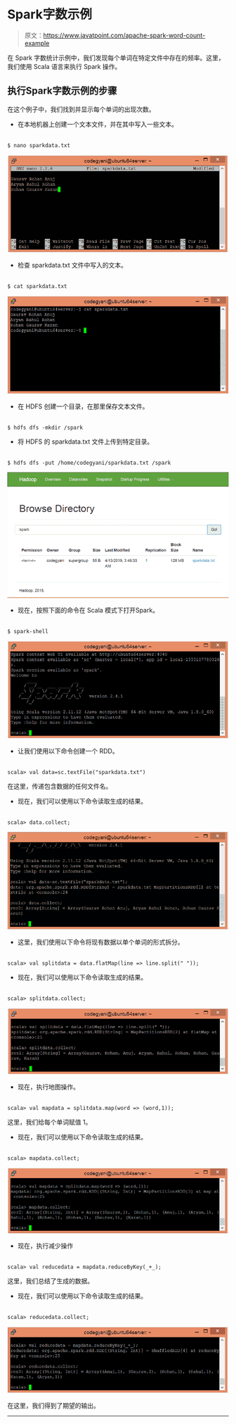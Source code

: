 # Spark字数示例

> 原文：<https://www.javatpoint.com/apache-spark-word-count-example>

在 Spark 字数统计示例中，我们发现每个单词在特定文件中存在的频率。这里，我们使用 Scala 语言来执行 Spark 操作。

## 执行Spark字数示例的步骤

在这个例子中，我们找到并显示每个单词的出现次数。

*   在本地机器上创建一个文本文件，并在其中写入一些文本。

```

$ nano sparkdata.txt 

```

![Spark Word Count Example](img/646a3f3eae02e8f1f8476478dc023ff1.png)

*   检查 sparkdata.txt 文件中写入的文本。

```

$ cat sparkdata.txt

```

![Spark Word Count Example](img/f5ddea51fbe3542d95e737a0493f6d35.png)

*   在 HDFS 创建一个目录，在那里保存文本文件。

```

$ hdfs dfs -mkdir /spark

```

*   将 HDFS 的 sparkdata.txt 文件上传到特定目录。

```

$ hdfs dfs -put /home/codegyani/sparkdata.txt /spark

```

![Spark Word Count Example](img/23a9708b263f8505e5534d7211e55b97.png)

*   现在，按照下面的命令在 Scala 模式下打开Spark。

```

$ spark-shell

```

![Spark Word Count Example](img/ae93d28b8bc740803a82bcb9990cacc1.png)

*   让我们使用以下命令创建一个 RDD。

```

scala> val data=sc.textFile("sparkdata.txt")

```

在这里，传递包含数据的任何文件名。

*   现在，我们可以使用以下命令读取生成的结果。

```

scala> data.collect;

```

![Spark Word Count Example](img/81b001a8cfe221cb322fc4ad4ca812dd.png)

*   这里，我们使用以下命令将现有数据以单个单词的形式拆分。

```

scala> val splitdata = data.flatMap(line => line.split(" "));

```

*   现在，我们可以使用以下命令读取生成的结果。

```

scala> splitdata.collect;

```

![Spark Word Count Example](img/e6127602a3b825cfd55947c36351f032.png)

*   现在，执行地图操作。

```

scala> val mapdata = splitdata.map(word => (word,1));

```

这里，我们给每个单词赋值 1。

*   现在，我们可以使用以下命令读取生成的结果。

```

scala> mapdata.collect;

```

![Spark Word Count Example](img/f9b397f64163a18e4ab2cd60d67ec363.png)

*   现在，执行减少操作

```

scala> val reducedata = mapdata.reduceByKey(_+_);

```

这里，我们总结了生成的数据。

*   现在，我们可以使用以下命令读取生成的结果。

```

scala> reducedata.collect;

```

![Spark Word Count Example](img/3fa8d7ea8a4572e3371f399ec45048ba.png)

在这里，我们得到了期望的输出。

* * *